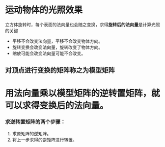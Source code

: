 # 运动物体的光照效果
立方体旋转时，每个表面的法向量也会随之变换，求得**旋转后的法向量**是计算光照的关键
* 平移不会改变法向量，平移不会改变物体方向。
* 旋转变换会改变法向量，旋转改变了物体方向。
* 缩放可能会改变法向量可能不会改变。
## 对顶点进行变换的矩阵称之为**模型矩阵**
# 用法向量乘以模型矩阵的逆转置矩阵，就可以求得变换后的法向量。
### 求逆转置矩阵的两个步骤：
1. 求原矩阵的逆矩阵。
2. 将上一步求得的逆矩阵进行转置。